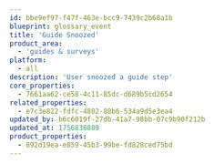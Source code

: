 ```yaml
---
id: bbe9ef97-f47f-463e-bcc9-7439c2b68a1b
blueprint: glossary_event
title: 'Guide Snoozed'
product_area:
  - 'guides & surveys'
platform:
  - all
description: 'User snoozed a guide step'
core_properties:
  - 7661aa62-ce58-4c11-85dc-d689b5cd2654
related_properties:
  - e7c3e822-fdfc-4802-88b6-534a9d5e3ea4
updated_by: b6c6019f-27db-41a7-98bb-07c9b90f212b
updated_at: 1756836889
product_properties:
  - 892d19ea-e859-45b3-99be-fd828ced75bd
---
```


